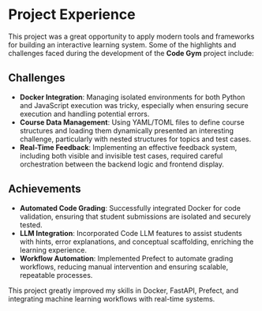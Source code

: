 # Project Experience

This project was a great opportunity to apply modern tools and frameworks for building an interactive learning system. Some of the highlights and challenges faced during the development of the **Code Gym** project include:

## Challenges
- **Docker Integration**: Managing isolated environments for both Python and JavaScript execution was tricky, especially when ensuring secure execution and handling potential errors.
- **Course Data Management**: Using YAML/TOML files to define course structures and loading them dynamically presented an interesting challenge, particularly with nested structures for topics and test cases.
- **Real-Time Feedback**: Implementing an effective feedback system, including both visible and invisible test cases, required careful orchestration between the backend logic and frontend display.

## Achievements
- **Automated Code Grading**: Successfully integrated Docker for code validation, ensuring that student submissions are isolated and securely tested.
- **LLM Integration**: Incorporated Code LLM features to assist students with hints, error explanations, and conceptual scaffolding, enriching the learning experience.
- **Workflow Automation**: Implemented Prefect to automate grading workflows, reducing manual intervention and ensuring scalable, repeatable processes.

This project greatly improved my skills in Docker, FastAPI, Prefect, and integrating machine learning workflows with real-time systems.
